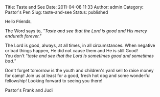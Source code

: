 Title: Taste and See
Date: 2011-04-08 11:33
Author: admin
Category: Pastor's Pen
Slug: taste-and-see
Status: published

<span style="font-family:Arial;">Hello Friends,

The Word says to, <i>"Taste and see that the Lord is good and His mercy
endureth forever."

</i>The Lord is good, always, at all times, in all circumstances. When
negative or bad things happen, He did not cause them and He is still
Good!  
You don't <i>"taste and see that the Lord is sometimes good and
sometimes bad."

</i>Don't forget tomorrow is the youth and children's yard sell to raise
money for camp! Join us at least for a good, fresh hot dog and some
wonderful fellowship! Looking forward to seeing you there!

Pastor's Frank and Judi

</span>
